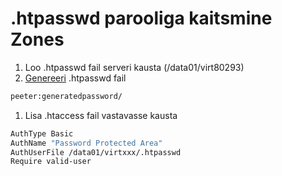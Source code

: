# .htpasswd parooliga kaitsmine Zones

1. Loo .htpasswd fail serveri kausta (/data01/virt80293)
2. [Genereeri](https://hostingcanada.org/htpasswd-generator/) .htpasswd fail

```bash
peeter:generatedpassword/
```

1. Lisa .htaccess fail vastavasse kausta

```bash
AuthType Basic
AuthName "Password Protected Area"
AuthUserFile /data01/virtxxx/.htpasswd
Require valid-user
```
